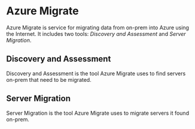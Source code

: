 # Azure Migrate
Azure Migrate is service for migrating data from on-prem into Azure using the Internet. It includes two tools: *Discovery and Assessment* and *Server Migration*.

## Discovery and Assessment
Discovery and Assessment is the tool Azure Migrate uses to find servers on-prem that need to be migrated. 

## Server Migration
Server Migration is the tool Azure Migrate uses to migrate servers it found on-prem. 

